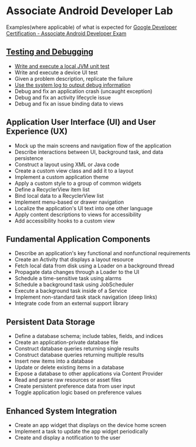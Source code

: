 # Associate Android Developer Lab

Examples(where applicable) of what is expected for [Google Developer Certification - Associate Android Developer Exam](https://www.udacity.com/google-certifications)

## [Testing and Debugging](./testing-debugging)
* [Write and execute a local JVM unit test](./testing-debugging/LocalTests)
* Write and execute a device UI test
* Given a problem description, replicate the failure
* [Use the system log to output debug information](./testing-debugging/SystemLog)
* Debug and fix an application crash (uncaught exception)
* Debug and fix an activity lifecycle issue
* Debug and fix an issue binding data to views

## Application User Interface (UI) and User Experience (UX)
* Mock up the main screens and navigation flow of the application
* Describe interactions between UI, background task, and data persistence
* Construct a layout using XML or Java code
* Create a custom view class and add it to a layout
* Implement a custom application theme
* Apply a custom style to a group of common widgets
* Define a RecyclerView item list
* Bind local data to a RecyclerView list
* Implement menu-based or drawer navigation
* Localize the application's UI text into one other language
* Apply content descriptions to views for accessibility
* Add accessibility hooks to a custom view

## Fundamental Application Components
* Describe an application's key functional and nonfunctional requirements
* Create an Activity that displays a layout resource
* Fetch local data from disk using a Loader on a background thread
* Propagate data changes through a Loader to the UI
* Schedule a time-sensitive task using alarms
* Schedule a background task using JobScheduler
* Execute a background task inside of a Service
* Implement non-standard task stack navigation (deep links)
* Integrate code from an external support library

## Persistent Data Storage
* Define a database schema; include tables, fields, and indices
* Create an application-private database file
* Construct database queries returning single results
* Construct database queries returning multiple results
* Insert new items into a database
* Update or delete existing items in a database
* Expose a database to other applications via Content Provider
* Read and parse raw resources or asset files
* Create persistent preference data from user input
* Toggle application logic based on preference values

## Enhanced System Integration
* Create an app widget that displays on the device home screen
* Implement a task to update the app widget periodically
* Create and display a notification to the user
